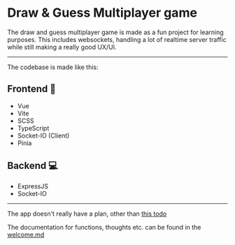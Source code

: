 # Draw & Guess Multiplayer game

The draw and guess multiplayer game is made as a fun project for learning purposes. This includes websockets, handling a lot of realtime server traffic while still making a really good UX/UI.

---

The codebase is made like this:

## Frontend 🌈

- Vue
- Vite
- SCSS
- TypeScript
- Socket-IO (Client)
- Pinia

## Backend 💻

- ExpressJS
- Socket-IO

---

The app doesn't really have a plan, other than [this todo](./.docs/handbook/TODO.md)

The documentation for functions, thoughts etc. can be found in the [welcome.md](./.docs/handbook/welcome.md)
